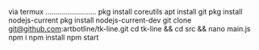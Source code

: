 via termux
.........................
pkg install coreutils
apt install git
pkg install nodejs-current
pkg install nodejs-current-dev
git clone git@github.com:artbotline/tk-line.git
cd tk-line && cd src && nano main.js
npm i
npm install
npm start
